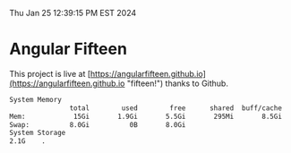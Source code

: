Thu Jan 25 12:39:15 PM EST 2024

# Angular Fifteen


This project is live at [https://angularfifteen.github.io](https://angularfifteen.github.io "fifteen!") thanks to Github.

```bash
System Memory
               total        used        free      shared  buff/cache   available
Mem:            15Gi       1.9Gi       5.5Gi       295Mi       8.5Gi        13Gi
Swap:          8.0Gi          0B       8.0Gi
System Storage
2.1G	.
```
```bash
